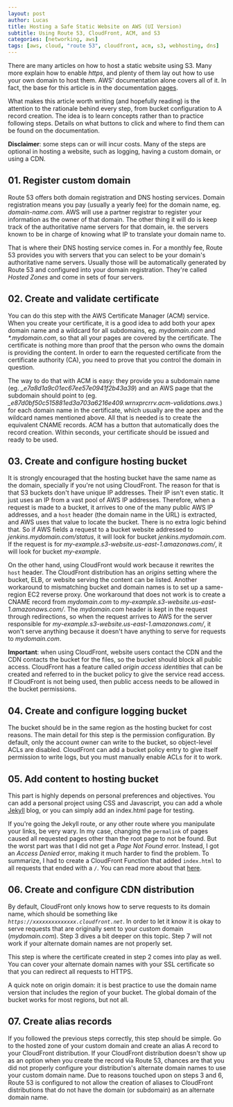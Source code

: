 ```yaml
---
layout: post
author: Lucas
title: Hosting a Safe Static Website on AWS (UI Version)
subtitle: Using Route 53, CloudFront, ACM, and S3
categories: [networking, aws]
tags: [aws, cloud, "route 53", cloudfront, acm, s3, webhosting, dns]
---
```

There are many articles on how to host a static website using S3. Many more explain how to enable *https*, and plenty of them lay out how to use your own domain to host them. AWS' documentation alone covers all of it. In fact, the base for this article is in the documentation [pages](https://docs.aws.amazon.com/AmazonS3/latest/userguide/website-hosting-custom-domain-walkthrough.html).

What makes this article worth writing (and hopefully reading) is the attention to the rationale behind every step, from bucket configuration to A record creation. The idea is to learn concepts rather than to practice following steps. Details on what buttons to click and where to find them can be found on the documentation.

**Disclaimer**: some steps can or will incur costs. Many of the steps are optional in hosting a website, such as logging, having a custom domain, or using a CDN.

## 01. Register custom domain

Route 53 offers both domain registration and DNS hosting services. Domain registration means you pay (usually a yearly fee) for the domain name, eg. *domain-name.com*. AWS will use a partner registrar to register your information as the owner of that domain. The other thing it will do is keep track of the authoritative name servers for that domain, ie. the servers known to be in charge of knowing what IP to translate your domain name to.

That is where their DNS hosting service comes in. For a monthly fee, Route 53 provides you with servers that you can select to be your domain's authoritative name servers. Usually those will be automatically generated by Route 53 and configured into your domain registration. They're called *Hosted Zones* and come in sets of four servers.

## 02. Create and validate certificate

You can do this step with the AWS Certificate Manager (ACM) service. When you create your certificate, it is a good idea to add both your apex domain name and a wildcard for all subdomains, eg. *mydomain.com* and *\*.mydomain.com*, so that all your pages are covered by the certificate. The certificate is nothing more than proof that the person who owns the domain is providing the content. In order to earn the requested certificate from the certificate authority (CA), you need to prove that you control the domain in question.

The way to do that with ACM is easy: they provide you a subdomain name (eg. *_e7a8d1a9c01ec67ee57e0941f2b43a39*) and an AWS page that the subdomain should point to (eg. *_e87d0bf50c515881ed3a703a6216e409.wrnxprcrrv.acm-validations.aws.*) for each domain name in the certificate, which usually are the apex and the wildcard names mentioned above. All that is needed is to create the equivalent CNAME records. ACM has a button that automatically does the record creation. Within seconds, your certificate should be issued and ready to be used.

## 03. Create and configure hosting bucket

It is strongly encouraged that the hosting bucket have the same name as the domain, specially if you're not using CloudFront. The reason for that is that S3 buckets don't have unique IP addresses. Their IP isn't even static. It just uses an IP from a vast pool of AWS IP addresses. Therefore, when a request is made to a bucket, it arrives to one of the many public AWS IP addresses, and a `host` header (the domain name in the URL) is extracted, and AWS uses that value to locate the bucket. There is no extra logic behind that. So if AWS fields a request to a bucket website addressed to *jenkins.mydomain.com/status*, it will look for bucket *jenkins.mydomain.com*. If the request is for *my-example.s3-website.us-east-1.amazonaws.com/*, it will look for bucket *my-example*.

On the other hand, using CloudFront would work because it rewrites the `host` header. The CloudFront distribution has an *origins* setting where the bucket, ELB, or website serving the content can be listed. Another workaround to mismatching bucket and domain names is to set up a same-region EC2 reverse proxy. One workaround that does not work is to create a CNAME record from *mydomain.com* to *my-example.s3-website.us-east-1.amazonaws.com/*. The *mydomain.com* header is kept in the request through redirections, so when the request arrives to AWS for the server responsible for *my-example.s3-website.us-east-1.amazonaws.com/*, it won't serve anything because it doesn't have anything to serve for requests to *mydomain.com*.

**Important**: when using CloudFront, website users contact the CDN and the CDN contacts the bucket for the files, so the bucket should block all public access. CloudFront has a feature called *origin access identities* that can be created and referred to in the bucket policy to give the service read access. If CloudFront is not being used, then public access needs to be allowed in the bucket permissions.

## 04. Create and configure logging bucket

The bucket should be in the same region as the hosting bucket for cost reasons. The main detail for this step is the permission configuration. By default, only the account owner can write to the bucket, so object-level ACLs are disabled. CloudFront can add a bucket policy entry to give itself permission to write logs, but you must manually enable ACLs for it to work.

## 05. Add content to hosting bucket

This part is highly depends on personal preferences and objectives. You can add a personal project using CSS and Javascript, you can add a whole [Jekyll](https://jekyllrb.com/) blog, or you can simply add an index.html page for testing.

If you're going the Jekyll route, or any other route where you manipulate your links, be very wary. In my case, changing the `permalink` of pages caused all requested pages other than the root page to not be found. But the worst part was that I did not get a *Page Not Found* error. Instead, I got an *Access Denied* error, making it much harder to find the problem. To summarize, I had to create a CloudFront Function that added `index.html` to all requests that ended with a `/`. You can read more about that [here](https://docs.aws.amazon.com/AmazonCloudFront/latest/DeveloperGuide/example-function-add-index.html).

## 06. Create and configure CDN distribution

By default, CloudFront only knows how to serve requests to its domain name, which should be something like *`https://xxxxxxxxxxxxxx.cloudfront.net`*. In order to let it know it is okay to serve requests that are originally sent to your custom domain (*mydomain.com*). Step 3 dives a bit deeper on this topic. Step 7 will not work if your alternate domain names are not properly set.

This step is where the certificate created in step 2 comes into play as well. You can cover your alternate domain names with your SSL certificate so that you can redirect all requests to HTTPS.

A quick note on origin domain: it is best practice to use the domain name version that includes the region of your bucket. The global domain of the bucket works for most regions, but not all.

## 07. Create alias records

If you followed the previous steps correctly, this step should be simple. Go to the hosted zone of your custom domain and create an alias A record to your CloudFront distribution. If your CloudFront distribution doesn't show up as an option when you create the record via Route 53, chances are that you did not properly configure your distribution's alternate domain names to use your custom domain name. Due to reasons touched upon on steps 3 and 6, Route 53 is configured to not allow the creation of aliases to CloudFront distributions that do not have the domain (or subdomain) as an alternate domain name.
